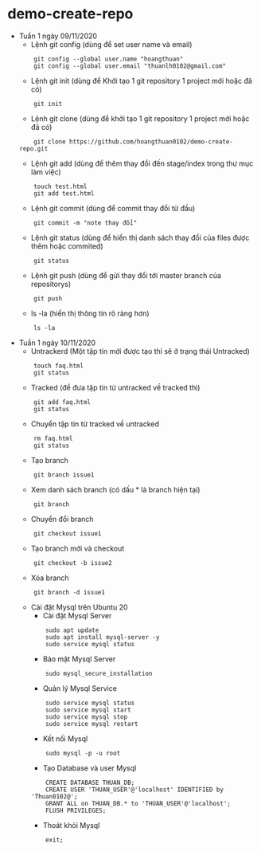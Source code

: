 # demo-create-repo
+ Tuần 1 ngày 09/11/2020
    - Lệnh git config (dùng để set user name và email)
    ```
        git config --global user.name "hoangthuan"
        git config --global user.email "thuanlh0102@gmail.com"
    ``` 
    - Lệnh git init (dùng để Khởi tạo 1 git repository 1 project mới hoặc đã có)
    ```
        git init
    ```
    - Lệnh git clone (dùng để khởi tạo 1 git repository 1 project mới hoặc đã có)
    ```
        git clone https://github.com/hoangthuan0102/demo-create-repo.git
    ```
    - Lệnh git add (dùng để thêm thay đổi đến stage/index trong thư mục làm việc)
    ```
        touch test.html
        git add test.html
    ```
    - Lệnh git commit (dùng để commit thay đổi từ đầu)
    ```
        git commit -m "note thay đổi"
    ```
    - Lệnh git status (dùng để hiển thị danh sách thay đổi của files được thêm hoặc commited)
    ```
        git status
    ```
    - Lệnh git push (dùng để gửi thay đổi tới master branch của repositorys)
    ```
        git push
    ```
    - ls -la (hiển thị thông tin rõ ràng hơn)
    ```
        ls -la
    ```
+ Tuần 1 ngày 10/11/2020
    - Untrackerd (Một tập tin mới được tạo thì sẽ ở trạng thái Untracked)
    ```
        touch faq.html
        git status
    ```
    - Tracked (để đưa tập tin từ untracked về tracked thì)
    ```
        git add faq.html
        git status
    ```
    - Chuyển tập tin từ tracked về untracked 
    ```
        rm faq.html
        git status
    ```
    - Tạo branch
    ```
        git branch issue1
    ```
    - Xem danh sách branch (có dấu * là branch hiện tại)
    ```
        git branch
    ```
    - Chuyển đổi branch 
    ```
        git checkout issue1
    ```
    - Tạo branch mới và checkout
    ```
        git checkout -b issue2
    ``` 
    - Xóa branch
    ```
        git branch -d issue1
    ```
    - Cài đặt Mysql trên Ubuntu 20
        - Cài đặt Mysql Server
        ```
            sudo apt update
            sudo apt install mysql-server -y
            sudo service mysql status
        ```
        - Bảo mật Mysql Server
        ```
            sudo mysql_secure_installation
        ```
        - Quản lý Mysql Service
        ```
            sudo service mysql status
            sudo service mysql start
            sudo service mysql stop
            sudo service mysql restart
        ```
        - Kết nối Mysql
        ```
            sudo mysql -p -u root
        ```
        - Tạo Database và user Mysql
        ```
            CREATE DATABASE THUAN_DB;
            CREATE USER 'THUAN_USER'@'localhost' IDENTIFIED by 'Thuan0102@';            
            GRANT ALL on THUAN_DB.* to 'THUAN_USER'@'localhost';           
            FLUSH PRIVILEGES;
        ```
        - Thoát khỏi Mysql
        ```
            exit;
        ```